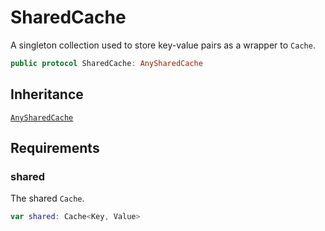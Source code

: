 # SharedCache

A singleton collection used to store key-value pairs as a wrapper to `Cache`.

``` swift
public protocol SharedCache: AnySharedCache
```

## Inheritance

[`AnySharedCache`](./AnySharedCache)

## Requirements

### shared

The shared `Cache`.

``` swift
var shared: Cache<Key, Value>
```
